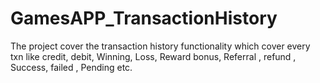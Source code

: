 # GamesAPP_TransactionHistory
The project cover the transaction history functionality which cover every txn like credit, debit, Winning, Loss, Reward bonus, Referral , refund , Success, failed , Pending etc. 

